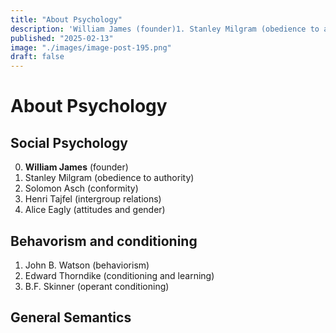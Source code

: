 ```yaml
---
title: "About Psychology"
description: 'William James (founder)1. Stanley Milgram (obedience to authority)2. Solomon Asch (conformity)3. Henri Tajfel (intergroup relations)4. Alice Eagly (attitudes and gender'
published: "2025-02-13"
image: "./images/image-post-195.png"
draft: false
---
```


# About Psychology

## Social Psychology

0. **William James** (founder)
1. Stanley Milgram (obedience to authority)
2. Solomon Asch (conformity)
3. Henri Tajfel (intergroup relations)
4. Alice Eagly (attitudes and gender)

## Behavorism and conditioning

1. John B. Watson (behaviorism)
2. Edward Thorndike (conditioning and learning)
3. B.F. Skinner (operant conditioning)

## General Semantics

